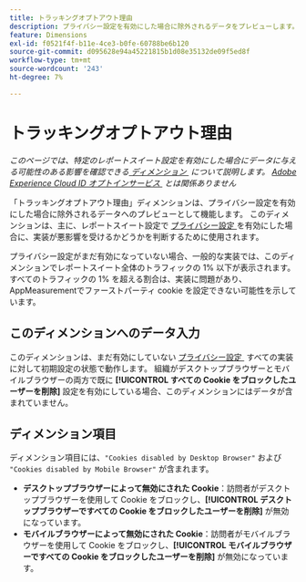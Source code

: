 ```yaml
---
title: トラッキングオプトアウト理由
description: プライバシー設定を有効にした場合に除外されるデータをプレビューします。
feature: Dimensions
exl-id: f0521f4f-b11e-4ce3-b0fe-60788be6b120
source-git-commit: d095628e94a45221815b1d08e35132de09f5ed8f
workflow-type: tm+mt
source-wordcount: '243'
ht-degree: 7%

---
```


# トラッキングオプトアウト理由

*このページでは、特定のレポートスイート設定を有効にした場合にデータに与える可能性のある影響を確認できる [&#x200B; ディメンション &#x200B;](overview.md) について説明します。 [Adobe Experience Cloud ID オプトインサービス &#x200B;](https://experienceleague.adobe.com/docs/id-service/using/implementation/opt-in-service/optin-overview.html?lang=ja) とは関係ありません*

「トラッキングオプトアウト理由」ディメンションは、プライバシー設定を有効にした場合に除外されるデータへのプレビューとして機能します。 このディメンションは、主に、レポートスイート設定で [&#x200B; プライバシー設定 &#x200B;](https://experienceleague.adobe.com/docs/core-services/interface/administration/ec-cookies/browser-cookie-settings.html) を有効にした場合に、実装が悪影響を受けるかどうかを判断するために使用されます。

プライバシー設定がまだ有効になっていない場合、一般的な実装では、このディメンションでレポートスイート全体のトラフィックの 1% 以下が表示されます。 すべてのトラフィックの 1% を超える割合は、実装に問題があり、AppMeasurementでファーストパーティ cookie を設定できない可能性を示しています。

## このディメンションへのデータ入力

このディメンションは、まだ有効にしていない [&#x200B; プライバシー設定 &#x200B;](https://experienceleague.adobe.com/docs/core-services/interface/administration/ec-cookies/browser-cookie-settings.html) すべての実装に対して初期設定の状態で動作します。 組織がデスクトップブラウザーとモバイルブラウザーの両方で既に **[!UICONTROL すべての Cookie をブロックしたユーザーを削除]** 設定を有効にしている場合、このディメンションにはデータが含まれていません。

## ディメンション項目

ディメンション項目には、`"Cookies disabled by Desktop Browser"` および `"Cookies disabled by Mobile Browser"` が含まれます。

* **デスクトップブラウザーによって無効にされた Cookie**：訪問者がデスクトップブラウザーを使用して Cookie をブロックし、**[!UICONTROL デスクトップブラウザーですべての Cookie をブロックしたユーザーを削除]** が無効になっています。
* **モバイルブラウザーによって無効にされた Cookie**：訪問者がモバイルブラウザーを使用して Cookie をブロックし、**[!UICONTROL モバイルブラウザーですべての Cookie をブロックしたユーザーを削除]** が無効になっています。
